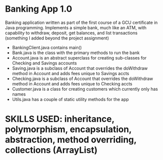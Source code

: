 # Banking App 1.0
Banking application written as part of the first course of a GCU certificate in Java programming.
Implements a simple bank, much like an ATM, with capability to withdraw, deposit, get balances, and list transactions
(something I added beyond the project assignment)
* BankingClient.java contains main()
* Bank.java is the class with the primary methods to run the bank
* Account.java is an abstract superclass for creating sub-classes for Checking and Savings accounts
* Saving.java is a subclass of Account that overrides the doWithdraw method in Account and adds fees unique to Savings accts
* Checking.java is a subclass of Account that overrides the doWithdraw method in Account and adds fees unique to Checking accts
* Customer.java is a class for creating customers which currently only has names
* Utils.java has a couple of static utility methods for the app
# SKILLS USED:  inheritance, polymorphism, encapsulation, abstraction, method overriding, collections (ArrayList)
